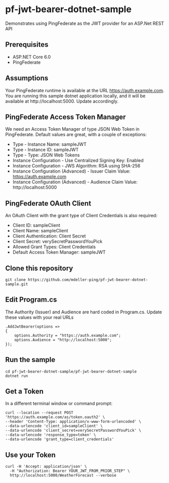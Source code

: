 # pf-jwt-bearer-dotnet-sample

Demonstrates using PingFederate as the JWT provider for an ASP.Net REST API

## Prerequisites

* ASP.NET Core 6.0
* PingFederate

## Assumptions

Your PingFederate runtime is available at the URL https://auth.example.com.  You are running this sample dotnet application locally, and it will be available at http://localhost:5000.  Update accordingly.

## PingFederate Access Token Manager

We need an Access Token Manager of type JSON Web Token in PingFederate.  Default values are great, with a couple of exceptions:

* Type - Instance Name: sampleJWT
* Type - Instance ID: sampleJWT
* Type - Type: JSON Web Tokens
* Instance Configuration - Use Centralized Signing Key: Enabled
* Instance Configuration - JWS Algorithm: RSA using SHA-256
* Instance Configuration (Advanced) - Issuer Claim Value: https://auth.example.com
* Instance Configuration (Advanced) - Audience Claim Value: http://localhost:5000

## PingFederate OAuth Client

An OAuth Client with the grant type of Client Credentials is also required:

* Client ID: sampleClient
* Client Name: sampleClient
* Client Authentication: Client Secret
* Client Secret: verySecretPasswordYouPick
* Allowed Grant Types: Client Credentials
* Default Access Token Manager: sampleJWT

## Clone this repository

```
git clone https://github.com/mdeller-ping/pf-jwt-bearer-dotnet-sample.git
```

## Edit Program.cs

The Authority (Issuer) and Audience are hard coded in Program.cs.  Update these values with your real URLs

```
.AddJwtBearer(options =>
{
    options.Authority = "https://auth.example.com";
    options.Audience = "http://localhost:5000";
});
```

## Run the sample

```
cd pf-jwt-bearer-dotnet-sample/pf-jwt-bearer-dotnet-sample
dotnet run
```

## Get a Token

In a different terminal window or command prompt:

```
curl --location --request POST 'https://auth.example.com/as/token.oauth2' \
--header 'Content-Type: application/x-www-form-urlencoded' \
--data-urlencode 'client_id=sampleClient' \
--data-urlencode 'client_secret=verySecretPasswordYouPick' \
--data-urlencode 'response_type=token' \
--data-urlencode 'grant_type=client_credentials'
```
## Use your Token

```
curl -H 'Accept: application/json' \
  -H "Authorization: Bearer YOUR_JWT_FROM_PRIOR_STEP" \
  http://localhost:5000/WeatherForecast --verbose
```
